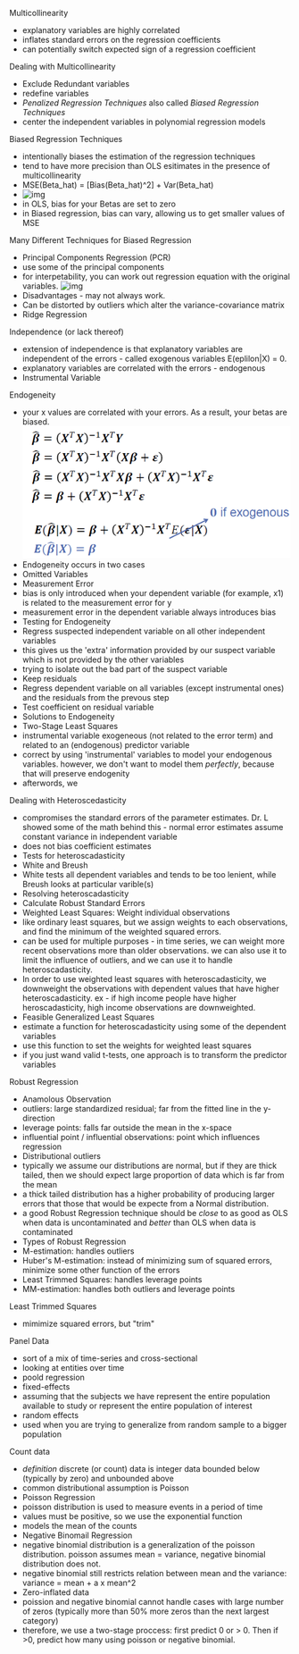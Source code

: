 Multicollinearity
- explanatory variables are highly correlated
- inflates standard errors on the regression coefficients
- can potentially switch expected sign of a regression coefficient

Dealing with Multicollinearity
- Exclude Redundant variables
- redefine variables
- *Penalized Regression Techniques* also called *Biased Regression Techniques*
- center the independent variables in polynomial regression models

Biased Regression Techniques
- intentionally biases the estimation of the regression techniques
- tend to have more precision than OLS esitimates in the presence of multicollinearity
- MSE(Beta_hat) = [Bias(Beta_hat)^2] + Var(Beta_hat)
- ![img](/screenshots/bias.PNG)
- in OLS, bias for your Betas are set to zero
- in Biased regression, bias can vary, allowing us to get smaller values of MSE

Many Different Techniques for Biased Regression
- Principal Components Regression (PCR)
 - use some of the principal components
 - for interpetability, you can work out regression equation with the original variables.
 ![img](/screenshots/PCR_Interpretation.PNG)
 - Disadvantages - may not always work.
 - Can be distorted by outliers which alter the variance-covariance matrix
- Ridge Regression

Independence (or lack thereof)
- extension of independence is that explanatory variables are independent of the errors - called exogenous variables E(eplilon|X) = 0.
- explanatory variables are correlated with the errors - endogenous 
- Instrumental Variable

Endogeneity
- your x values are correlated with your errors. As a result, your betas are biased.
![img](/screenshots/endogenous.PNG)
- Endogeneity occurs in two cases
 - Omitted Variables
 - Measurement Error
  - bias is only introduced when your dependent variable (for example, x1) is related to the measurement error for y
  - measurement error in the dependent variable always introduces bias
- Testing for Endogeneity
 - Regress suspected independent variable on all other independent variables
  - this gives us the 'extra' information provided by our suspect variable which is not provided by the other variables
  - trying to isolate out the bad part of the suspect variable
 - Keep residuals
 - Regress dependent variable on all variables (except instrumental ones) and the residuals from the prevous step
 - Test coefficient on residual variable
- Solutions to Endogeneity
 - Two-Stage Least Squares
  - instrumental variable exogeneous (not related to the error term) and related to an (endogenous) predictor variable
  - correct by using 'instrumental' variables to model your endogenous variables. however, we don't want to model them *perfectly*, because that will preserve endogenity
  - afterwords, we 

Dealing with Heteroscedasticity
- compromises the standard errors of the parameter estimates. Dr. L showed some of the math behind this - normal error estimates assume constant variance in independent variable
- does not bias coefficient estimates
- Tests for heteroscadasticity 
 - White and Breush
 - White tests all dependent variables and tends to be too lenient, while Breush looks at particular varible(s)
- Resolving heteroscadasticity 
 - Calculate Robust Standard Errors 
 - Weighted Least Squares: Weight individual observations
  - like ordinary least squares, but we assign weights to each observations, and find the minimum of the weighted squared errors.
  - can be used for multiple purposes - in time series, we can weight more recent observations more than older observations. we can also use it to limit the influence of outliers, and we can use it to handle heteroscadasticity.
  - In order to use weighted least squares with heteroscadasticity, we downweight the observations with dependent values that have higher heteroscadasticity. ex - if high income people have higher heroscadasticity, high income observations are downweighted.
 - Feasible Generalized Least Squares
  - estimate a function for heteroscadasticity using some of the dependent variables
  - use this function to set the weights for weighted least squares
 - if you just wand valid t-tests, one approach is to transform the predictor variables

Robust Regression
- Anamolous Observation
 - outliers: large standardized residual; far from the fitted line in the y-direction
 - leverage points: falls far outside the mean in the x-space
 - influential point / influential observations: point which influences regression
- Distributional outliers
 - typically we assume our distributions are normal, but if they are thick tailed, then we should expect large proportion of data which is far from the mean
 - a thick tailed distribution has a higher probability of producing larger errors that those that would be expecte from a Normal distribution.
- a good Robust Regression technique should be *close* to as good as OLS when data is uncontaminated and *better* than OLS when data is contaminated
- Types of Robust Regression
 - M-estimation: handles outliers
  - Huber's M-estimation: instead of minimizing sum of squared errors, minimize some other function of the errors
 - Least Trimmed Squares: handles leverage points
 - MM-estimation: handles both outliers and leverage points

Least Trimmed Squares
- mimimize squared errors, but "trim"

Panel Data
- sort of a mix of time-series and cross-sectional
- looking at entities over time
- poold regression
- fixed-effects
 - assuming that the subjects we have represent the entire population available to study or represent the entire population of interest
- random effects
 - used when you are trying to generalize from random sample to a bigger population
 
Count data
- *definition* discrete (or count) data is integer data bounded below (typically by zero) and unbounded above
- common distributional assumption is Poisson
- Poisson Regression
 - poisson distribution is used to measure events in a period of time
 - values must be positive, so we use the exponential function
 - models the mean of the counts
- Negative Binomail Regression
 - negative binomial distribution is a generalization of the poisson distribution. poisson assumes mean = variance, negative binomial distribution does not.
 - negative binomial still restricts relation between mean and the variance: variance = mean + a x mean^2
- Zero-inflated data
 - poission and negative binomial cannot handle cases with large number of zeros (typically more than 50% more zeros than the next largest category)
 - therefore, we use a two-stage proccess: first predict 0 or > 0. Then if >0, predict how many using poisson or negative binomial.
